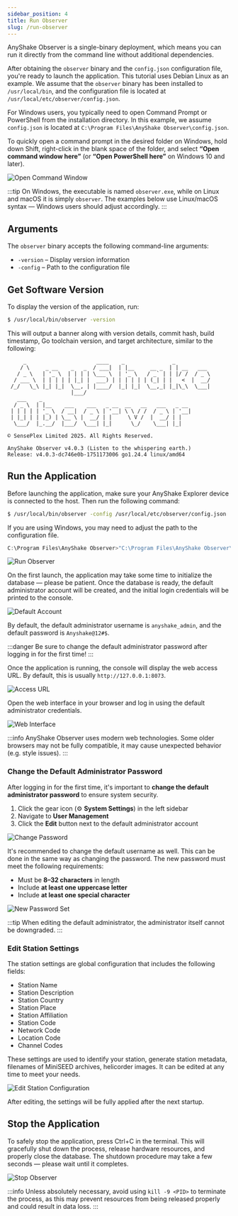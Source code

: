 ```yaml
---
sidebar_position: 4
title: Run Observer
slug: /run-observer
---
```


AnyShake Observer is a single-binary deployment, which means you can run it directly from the command line without additional dependencies.

After obtaining the `observer` binary and the `config.json` configuration file, you're ready to launch the application. This tutorial uses Debian Linux as an example. We assume that the `observer` binary has been installed to `/usr/local/bin`, and the configuration file is located at `/usr/local/etc/observer/config.json`.

For Windows users, you typically need to open Command Prompt or PowerShell from the installation directory. In this example, we assume `config.json` is located at `C:\Program Files\AnyShake Observer\config.json`.

To quickly open a command prompt in the desired folder on Windows, hold down Shift, right-click in the blank space of the folder, and select **“Open command window here”** (or **“Open PowerShell here”** on Windows 10 and later).

![Open Command Window](img/run-observer/windows-open-terminal.webp)

:::tip
On Windows, the executable is named `observer.exe`, while on Linux and macOS it is simply `observer`. The examples below use Linux/macOS syntax — Windows users should adjust accordingly.
:::

## Arguments

The `observer` binary accepts the following command-line arguments:

- `-version` – Display version information
- `-config` – Path to the configuration file

## Get Software Version

To display the version of the application, run:

```bash
$ /usr/local/bin/observer -version
```

This will output a banner along with version details, commit hash, build timestamp, Go toolchain version, and target architecture, similar to the following:

```
     _                      ____    _               _
    / \     _ __    _   _  / ___|  | |__     __ _  | | __   ___
   / _ \   | '_ \  | | | | \___ \  | '_ \   / _` | | |/ /  / _ \
  / ___ \  | | | | | |_| |  ___) | | | | | | (_| | |   <  |  __/
 /_/   \_\ |_| |_|  \__, | |____/  |_| |_|  \__,_| |_|\_\  \___|
                    |___/
   ___    _
  / _ \  | |__    ___    ___   _ __  __   __   ___   _ __
 | | | | | '_ \  / __|  / _ \ | '__| \ \ / /  / _ \ | '__|
 | |_| | | |_) | \__ \ |  __/ | |     \ V /  |  __/ | |
  \___/  |_.__/  |___/  \___| |_|      \_/    \___| |_|

© SensePlex Limited 2025. All Rights Reserved.

AnyShake Observer v4.0.3 (Listen to the whispering earth.)
Release: v4.0.3-dc746e0b-1751173006 go1.24.4 linux/amd64
```

## Run the Application

Before launching the application, make sure your AnyShake Explorer device is connected to the host. Then run the following command:

```bash
$ /usr/local/bin/observer -config /usr/local/etc/observer/config.json
```

If you are using Windows, you may need to adjust the path to the configuration file.

```powershell
C:\Program Files\AnyShake Observer>"C:\Program Files\AnyShake Observer\observer.exe" -config "C:\Program Files\AnyShake Observer\config.json"
```

![Run Observer](img/run-observer/start-observer.webp)

On the first launch, the application may take some time to initialize the database — please be patient. Once the database is ready, the default administrator account will be created, and the initial login credentials will be printed to the console.

![Default Account](img/run-observer/default-account.webp)

By default, the default administrator username is `anyshake_admin`, and the default password is `Anyshake@12#$`.

:::danger
Be sure to change the default administrator password after logging in for the first time!
:::

Once the application is running, the console will display the web access URL. By default, this is usually `http://127.0.0.1:8073`.

![Access URL](img/run-observer/webui-access-url.webp)

Open the web interface in your browser and log in using the default administrator credentials.

![Web Interface](img/run-observer/login-form.webp)

:::info
AnyShake Observer uses modern web technologies. Some older browsers may not be fully compatible, it may cause unexpected behavior (e.g. style issues).
:::

### Change the Default Administrator Password

After logging in for the first time, it's important to **change the default administrator password** to ensure system security.

1. Click the gear icon (⚙️ **System Settings**) in the left sidebar
2. Navigate to **User Management**
3. Click the **Edit** button next to the default administrator account

![Change Password](img/run-observer/change-password.webp)

It's recommended to change the default username as well. This can be done in the same way as changing the password. The new password must meet the following requirements:

- Must be **8–32 characters** in length
- Include **at least one uppercase letter**
- Include **at least one special character**

![New Password Set](img/run-observer/new-password-set.webp)

:::tip
When editing the default administrator, the administrator itself cannot be downgraded.
:::

### Edit Station Settings

The station settings are global configuration that includes the following fields:

- Station Name
- Station Description
- Station Country
- Station Place
- Station Affiliation
- Station Code
- Network Code
- Location Code
- Channel Codes

These settings are used to identify your station, generate station metadata, filenames of MiniSEED archives, helicorder images. It can be edited at any time to meet your needs.

![Edit Station Configuration](img/run-observer/edit-station-settings.webp)

After editing, the settings will be fully applied after the next startup.

## Stop the Application

To safely stop the application, press Ctrl+C in the terminal. This will gracefully shut down the process, release hardware resources, and properly close the database. The shutdown procedure may take a few seconds — please wait until it completes.

![Stop Observer](img/run-observer/stop-observer.webp)

:::info
Unless absolutely necessary, avoid using `kill -9 <PID>` to terminate the process, as this may prevent resources from being released properly and could result in data loss.
:::
